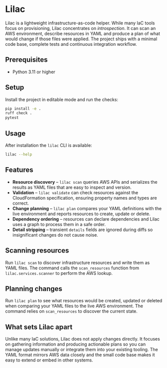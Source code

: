 # Lilac

Lilac is a lightweight infrastructure-as-code helper. While many IaC tools
focus on provisioning, Lilac concentrates on *introspection*. It can scan an AWS
environment, describe resources in YAML and produce a plan of what would change
if those files were applied. The project ships with a minimal code base,
complete tests and continuous integration workflow.

## Prerequisites

- Python 3.11 or higher

## Setup

Install the project in editable mode and run the checks:

```bash
pip install -e .
ruff check .
pytest
```

## Usage

After installation the `lilac` CLI is available:

```bash
lilac --help
```

## Features

- **Resource discovery** – `lilac scan` queries AWS APIs and serializes the
  results as YAML files that are easy to inspect and version.
- **Validation** – `lilac validate` can check resources against the
  CloudFormation specification, ensuring property names and types are correct.
- **Change planning** – `lilac plan` compares your YAML definitions with the
  live environment and reports resources to create, update or delete.
- **Dependency ordering** – resources can declare dependencies and Lilac uses a
  graph to process them in a safe order.
- **Detail stripping** – transient `details` fields are ignored during diffs so
  insignificant changes do not cause noise.

## Scanning resources

Run `lilac scan` to discover infrastructure resources and write them as YAML
files. The command calls the `scan_resources` function from
`lilac.services.scanner` to perform the AWS lookup.

## Planning changes

Run `lilac plan` to see what resources would be created, updated or deleted when comparing your YAML files to the live AWS environment. The command relies on `scan_resources` to discover the current state.

## What sets Lilac apart

Unlike many IaC solutions, Lilac does not apply changes directly. It focuses on
gathering information and producing actionable plans so you can manage updates
manually or integrate them into your existing tooling. The YAML format mirrors
AWS data closely and the small code base makes it easy to extend or embed in
other systems.

